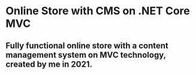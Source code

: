 # Online Store with CMS on .NET Core MVC
## Fully functional online store with a content management system on MVC technology, created by me in 2021.

